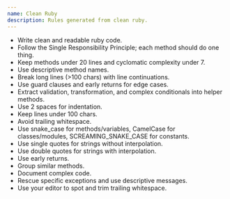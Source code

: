 ```yaml
---
name: Clean Ruby
description: Rules generated from clean ruby.
---
```

- Write clean and readable ruby code.
- Follow the Single Responsibility Principle; each method should do one thing.
- Keep methods under 20 lines and cyclomatic complexity under 7.
- Use descriptive method names.
- Break long lines (>100 chars) with line continuations.
- Use guard clauses and early returns for edge cases.
- Extract validation, transformation, and complex conditionals into helper methods.
- Use 2 spaces for indentation.
- Keep lines under 100 chars.
- Avoid trailing whitespace.
- Use snake_case for methods/variables, CamelCase for classes/modules, SCREAMING_SNAKE_CASE for constants.
- Use single quotes for strings without interpolation.
- Use double quotes for strings with interpolation.
- Use early returns.
- Group similar methods.
- Document complex code.
- Rescue specific exceptions and use descriptive messages.
- Use your editor to spot and trim trailing whitespace.
